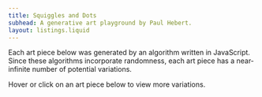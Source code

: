 ```yaml
---
title: Squiggles and Dots
subhead: A generative art playground by Paul Hebert.
layout: listings.liquid
---
```


Each art piece below was generated by an algorithm written in JavaScript. Since these algorithms incorporate randomness, each art piece has a near-infinite number of potential variations.

Hover or click on an art piece below to view more variations.
